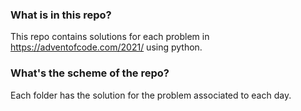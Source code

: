 ### What is in this repo?
This repo contains solutions for each problem in https://adventofcode.com/2021/ using python. 

### What's the scheme of the repo?
Each folder has the solution for the problem associated to each day.